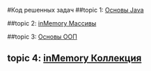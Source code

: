 #Код решенных задач
##topic 1: [Основы Java](https://github.com/rinAkhm/java_basic/tree/master/src/topic1)

##topic 2: [inMemory Массивы](https://github.com/rinAkhm/java_basic/tree/master/src/topic2)

##topic 3: [Основы ООП](https://github.com/rinAkhm/java_basic/tree/master/src/topic3)

## topic 4: [inMemory Коллекция](https://github.com/rinAkhm/java_basic/tree/master/src/topic4)
